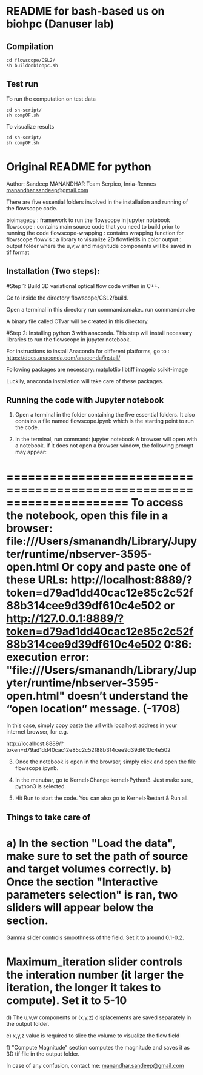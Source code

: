 # README for bash-based us on biohpc (Danuser lab)

## Compilation

```
cd flowscope/CSL2/
sh buildonbiohpc.sh
```

## Test run

To run the computation on test data
```
cd sh-script/
sh compOF.sh
```

To visualize results
```
cd sh-script/
sh compOF.sh
```

# Original README for python

Author: Sandeep MANANDHAR
Team Serpico, Inria-Rennes
manandhar.sandeep@gmail.com

There are five essential folders involved in the installation and running of the flowscope code.

bioimagepy : framework to run the flowscope in jupyter notebook
flowscope  : contains main source code that you need to build prior to running the code
flowscope-wrapping : contains wrapping function for flowscope
flowvis : a library to visualize 2D flowfields in color
output : output folder where the u,v,w and magnitude components will be saved in tif format

## Installation (Two steps):


#Step 1: Build 3D variational optical flow code written in C++.

Go to inside the directory flowscope/CSL2/build.

Open a terminal in this directory
run command:cmake..
run command:make

A binary file called CTvar will be created in this directory.



#Step 2: Installing python 3 with anaconda.
This step will install necessary libraries to run the flowscope in jupyter notebook.

For instructions to install Anaconda for different platforms, go to :
https://docs.anaconda.com/anaconda/install/

Following packages are necessary:
matplotlib
libtiff
imageio
scikit-image

Luckily, anaconda installation will take care of these packages.


## Running the code with Jupyter notebook

1) Open a terminal in the folder containing the five essential folders. It also contains a file
named flowscope.ipynb which is the starting point to run the code.

2) In the terminal, run command: jupyter notebook
A browser will open with a notebook. If it does not open a browser window, the following prompt may appear:

=====================================================================
To access the notebook, open this file in a browser:
file:///Users/smanandh/Library/Jupyter/runtime/nbserver-3595-open.html
Or copy and paste one of these URLs:
http://localhost:8889/?token=d79ad1dd40cac12e85c2c52f88b314cee9d39df610c4e502
or http://127.0.0.1:8889/?token=d79ad1dd40cac12e85c2c52f88b314cee9d39df610c4e502
0:86: execution error: "file:///Users/smanandh/Library/Jupyter/runtime/nbserver-3595-open.html" doesn’t understand the “open location” message. (-1708)
======================================================================

In this case, simply copy paste the url with localhost address in your internet browser, for e.g.

http://localhost:8889/?token=d79ad1dd40cac12e85c2c52f88b314cee9d39df610c4e502


3) Once the notebook is open in the browser, simply click and open the file flowscope.ipynb.

4) In the menubar, go to Kernel>Change kernel>Python3. Just make sure, python3 is selected.

5) Hit Run to start the code. You can also go to Kernel>Restart & Run all.



## Things to take care of

a) In the section "Load the data", make sure to set the path of source and target volumes correctly.
b) Once the section "Interactive parameters selection" is ran, two sliders will appear below the section.
==================================================
Gamma slider controls smoothness of the field. 
Set it to around 0.1-0.2.

Maximum_iteration slider controls the interation number (it larger the iteration, the longer it takes to compute). 
Set it to 5-10
=====================================================

d) The u,v,w components or (x,y,z) displacements are saved separately in the output folder.

e) x,y,z value is required to slice the volume to visualize the flow field

f) "Compute Magnitude" section computes the magnitude and saves it as 3D tif file in the output folder.

In case of any confusion, contact me: manandhar.sandeep@gmail.com


